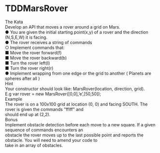 # TDDMarsRover

The Kata  
Develop an API that moves a rover around a grid on Mars.  
● You are given the initial starting point(x,y) of a rover and the direction (N,S,E,W) it is facing.  
● The rover receives a string of commands  
○ Implement commands that:  
■ Move the rover forward(f)  
■ Move the rover backward(b)  
■ Turn the rover left(l)  
■ Turn the rover right(r)  
● Implement wrapping from one edge or the grid to another ( Planets are spheres after all )  
Hint  
Your constructor should look like: MarsRover(location, direction, grid).  
E.g var rover = new MarsRover([0,0],’e’,[50,50]);  
Example  
The rover is on a 100x100 grid at location (0, 0) and facing SOUTH. The rover is given the commands "fflff" and  
should end up at (2,2).  
Bonus  
Implement obstacle detection before each move to a new square. If a given sequence of commands encounters an  
obstacle the rover moves up to the last possible point and reports the obstacle. You will need to amend your code to  
take in an array of obstacles.  
